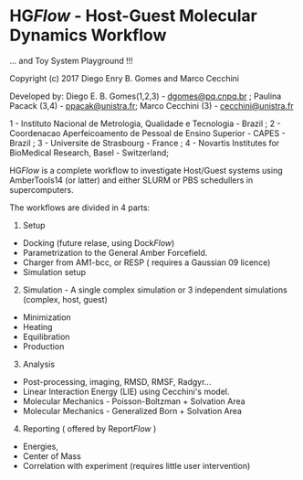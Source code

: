 # HG<i>Flow</i> - Host-Guest Molecular Dynamics Workflow 
... and Toy System Playground !!!

Copyright (c) 2017 Diego Enry B. Gomes and Marco Cecchini

Developed by:
Diego E. B. Gomes(1,2,3) - dgomes@pq.cnpq.br ; Paulina Pacack (3,4) - ppacak@unistra.fr; Marco Cecchini (3) -  cecchini@unistra.fr

1 - Instituto Nacional de Metrologia, Qualidade e Tecnologia - Brazil ; 
2 - Coordenacao Aperfeicoamento de Pessoal de Ensino Superior - CAPES - Brazil ; 
3 - Universite de Strasbourg - France ; 
4 - Novartis Institutes for BioMedical Research, Basel - Switzerland; 


HG<i>Flow</i> is a complete workflow to investigate Host/Guest systems using AmberTools14 (or latter) and either SLURM or PBS schedullers in supercomputers.

The workflows are divided in 4 parts:
1) Setup
* Docking (future relase, using Dock<i>Flow</i>)
* Parametrization to the General Amber Forcefield.
* Charger from AM1-bcc, or RESP ( requires a Gaussian 09 licence)
* Simulation setup

2) Simulation - A single complex simulation or 3 independent simulations (complex, host, guest)
* Minimization
* Heating
* Equilibration
* Production

3) Analysis
* Post-processing, imaging, RMSD, RMSF, Radgyr...
* Linear Interaction Energy (LIE) using Cecchini's model. 
* Molecular Mechanics - Poisson-Boltzman + Solvation Area
* Molecular Mechanics - Generalized Born + Solvation Area

4) Reporting ( offered by Report<i>Flow</i> ) 
* Energies, 
* Center of Mass
* Correlation with experiment
(requires little user intervention)

